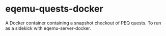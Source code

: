 # eqemu-quests-docker
A Docker container containing a snapshot checkout of PEQ quests. To run as a sidekick with eqemu-server-docker.
